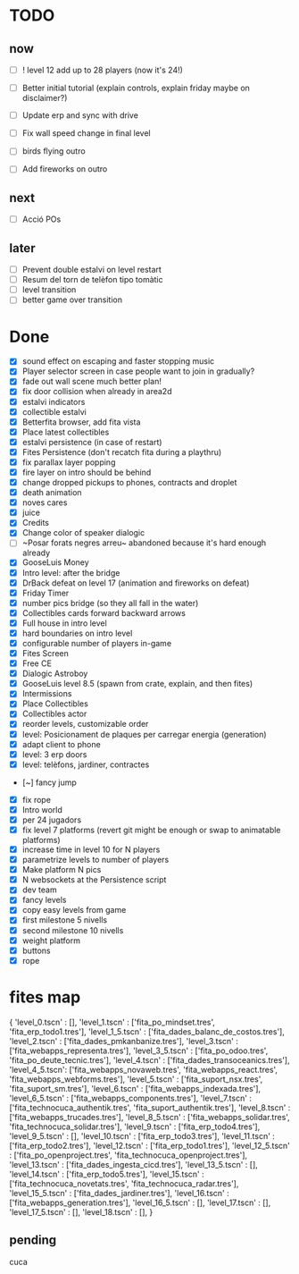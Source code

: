 # TODO

## now

- [ ] ! level 12 add up to 28 players (now it's 24!)
- [ ] Better initial tutorial (explain controls, explain friday maybe on disclaimer?)

- [ ] Update erp and sync with drive
- [ ] Fix wall speed change in final level
- [ ] birds flying outro
- [ ] Add fireworks on outro

## next

- [ ] Acció POs

## later

- [ ] Prevent double estalvi on level restart
- [ ] Resum del torn de telèfon tipo tomàtic
- [ ] level transition
- [ ] better game over transition

# Done

- [x] sound effect on escaping and faster stopping music
- [x] Player selector screen in case people want to join in gradually?
- [x] fade out wall scene much better plan!
- [x] fix door collision when already in area2d
- [x] estalvi indicators
- [x] collectible estalvi
- [x] Betterfita browser, add fita vista
- [x] Place latest collectibles
- [x] estalvi persistence (in case of restart)
- [x] Fites Persistence (don't recatch fita during a playthru)
- [x] fix parallax layer popping
- [x] fire layer on intro should be behind
- [x] change dropped pickups to phones, contracts and droplet
- [x] death animation
- [x] noves cares
- [x] juice
- [x] Credits
- [x] Change color of speaker dialogic
- [ ] ~Posar forats negres arreu~ abandoned because it's hard enough already
- [x] GooseLuis Money
- [x] Intro level: after the bridge
- [x] DrBack defeat on level 17 (animation and fireworks on defeat)
- [x] Friday Timer
- [x] number pics bridge (so they all fall in the water)
- [x] Collectibles cards forward backward arrows
- [x] Full house in intro level
- [x] hard boundaries on intro level
- [x] configurable number of players in-game
- [x] Fites Screen
- [x] Free CE
- [x] Dialogic Astroboy
- [x] GooseLuis level 8.5 (spawn from crate, explain, and then fites)
- [x] Intermissions
- [x] Place Collectibles
- [x] Collectibles actor
- [x] reorder levels, customizable order
- [x] level: Posicionament de plaques per carregar energia (generation)
- [x] adapt client to phone
- [x] level: 3 erp doors
- [x] level: telèfons, jardiner, contractes
- [~] fancy jump
- [x] fix rope
- [x] Intro world
- [x] per 24 jugadors
- [x] fix level 7 platforms (revert git might be enough or swap to animatable platforms)
- [x] increase time in level 10 for N players
- [x] parametrize levels to number of players
- [x] Make platform N pics
- [x] N websockets at the Persistence script
- [x] dev team
- [x] fancy levels
- [x] copy easy levels from game
- [x] first milestone 5 nivells
- [x] second milestone 10 nivells
- [x] weight platform
- [x] buttons
- [x] rope

# fites map

{
'level_0.tscn' : [],
'level_1.tscn' : ['fita_po_mindset.tres', 'fita_erp_todo1.tres'],
'level_1_5.tscn' : ['fita_dades_balanc_de_costos.tres'],
'level_2.tscn' : ['fita_dades_pmkanbanize.tres'],
'level_3.tscn' : ['fita_webapps_representa.tres'],
'level_3_5.tscn' : ['fita_po_odoo.tres', 'fita_po_deute_tecnic.tres'],
'level_4.tscn' : ['fita_dades_transoceanics.tres'],
'level_4_5.tscn': ['fita_webapps_novaweb.tres', 'fita_webapps_react.tres', 'fita_webapps_webforms.tres'],
'level_5.tscn' : ['fita_suport_nsx.tres', 'fita_suport_sm.tres'],
'level_6.tscn' : ['fita_webapps_indexada.tres'],
'level_6_5.tscn' : ['fita_webapps_components.tres'],
'level_7.tscn' : ['fita_technocuca_authentik.tres', 'fita_suport_authentik.tres'],
'level_8.tscn' : ['fita_webapps_trucades.tres'],
'level_8_5.tscn' : ['fita_webapps_solidar.tres', 'fita_technocuca_solidar.tres'],
'level_9.tscn' : ['fita_erp_todo4.tres'],
'level_9_5.tscn' : [],
'level_10.tscn' : ['fita_erp_todo3.tres'],
'level_11.tscn' : ['fita_erp_todo2.tres'],
'level_12.tscn' : ['fita_erp_todo1.tres'],
'level_12_5.tscn' : ['fita_po_openproject.tres', 'fita_technocuca_openproject.tres'],
'level_13.tscn' : ['fita_dades_ingesta_cicd.tres'],
'level_13_5.tscn' : [],
'level_14.tscn' : ['fita_erp_todo5.tres'],
'level_15.tscn' : ['fita_technocuca_novetats.tres', 'fita_technocuca_radar.tres'],
'level_15_5.tscn' : ['fita_dades_jardiner.tres'],
'level_16.tscn' : ['fita_webapps_generation.tres'],
'level_16_5.tscn' : [],
'level_17.tscn' : [],
'level_17_5.tscn' : [],
'level_18.tscn' : [],
}

## pending


cuca
